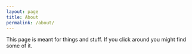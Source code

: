 ```yaml
---
layout: page
title: About
permalink: /about/
---
```


This page is meant for things and stuff. If you click around you might find some of it. 

